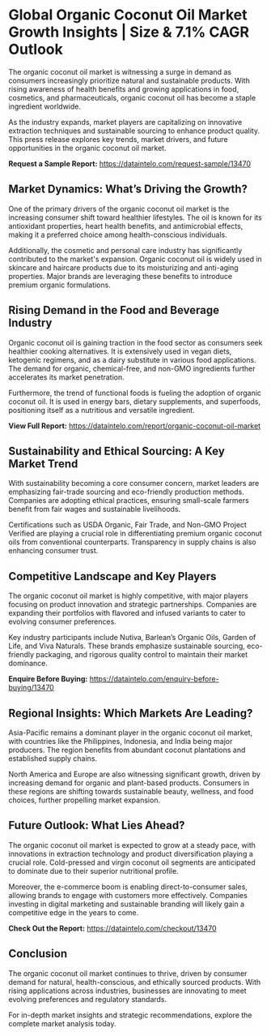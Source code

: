 # Global Organic Coconut Oil Market Growth Insights | Size & 7.1% CAGR Outlook

The organic coconut oil market is witnessing a surge in demand as consumers increasingly prioritize natural and sustainable products. With rising awareness of health benefits and growing applications in food, cosmetics, and pharmaceuticals, organic coconut oil has become a staple ingredient worldwide.

As the industry expands, market players are capitalizing on innovative extraction techniques and sustainable sourcing to enhance product quality. This press release explores key trends, market drivers, and future opportunities in the organic coconut oil market.

**Request a Sample Report:** https://dataintelo.com/request-sample/13470

## Market Dynamics: What’s Driving the Growth?

One of the primary drivers of the organic coconut oil market is the increasing consumer shift toward healthier lifestyles. The oil is known for its antioxidant properties, heart health benefits, and antimicrobial effects, making it a preferred choice among health-conscious individuals.

Additionally, the cosmetic and personal care industry has significantly contributed to the market's expansion. Organic coconut oil is widely used in skincare and haircare products due to its moisturizing and anti-aging properties. Major brands are leveraging these benefits to introduce premium organic formulations.

## Rising Demand in the Food and Beverage Industry

Organic coconut oil is gaining traction in the food sector as consumers seek healthier cooking alternatives. It is extensively used in vegan diets, ketogenic regimens, and as a dairy substitute in various food applications. The demand for organic, chemical-free, and non-GMO ingredients further accelerates its market penetration.

Furthermore, the trend of functional foods is fueling the adoption of organic coconut oil. It is used in energy bars, dietary supplements, and superfoods, positioning itself as a nutritious and versatile ingredient.

**View Full Report:** https://dataintelo.com/report/organic-coconut-oil-market

## Sustainability and Ethical Sourcing: A Key Market Trend

With sustainability becoming a core consumer concern, market leaders are emphasizing fair-trade sourcing and eco-friendly production methods. Companies are adopting ethical practices, ensuring small-scale farmers benefit from fair wages and sustainable livelihoods.

Certifications such as USDA Organic, Fair Trade, and Non-GMO Project Verified are playing a crucial role in differentiating premium organic coconut oils from conventional counterparts. Transparency in supply chains is also enhancing consumer trust.

## Competitive Landscape and Key Players

The organic coconut oil market is highly competitive, with major players focusing on product innovation and strategic partnerships. Companies are expanding their portfolios with flavored and infused variants to cater to evolving consumer preferences.

Key industry participants include Nutiva, Barlean’s Organic Oils, Garden of Life, and Viva Naturals. These brands emphasize sustainable sourcing, eco-friendly packaging, and rigorous quality control to maintain their market dominance.

**Enquire Before Buying:** https://dataintelo.com/enquiry-before-buying/13470

## Regional Insights: Which Markets Are Leading?

Asia-Pacific remains a dominant player in the organic coconut oil market, with countries like the Philippines, Indonesia, and India being major producers. The region benefits from abundant coconut plantations and established supply chains.

North America and Europe are also witnessing significant growth, driven by increasing demand for organic and plant-based products. Consumers in these regions are shifting towards sustainable beauty, wellness, and food choices, further propelling market expansion.

## Future Outlook: What Lies Ahead?

The organic coconut oil market is expected to grow at a steady pace, with innovations in extraction technology and product diversification playing a crucial role. Cold-pressed and virgin coconut oil segments are anticipated to dominate due to their superior nutritional profile.

Moreover, the e-commerce boom is enabling direct-to-consumer sales, allowing brands to engage with customers more effectively. Companies investing in digital marketing and sustainable branding will likely gain a competitive edge in the years to come.

**Check Out the Report:** https://dataintelo.com/checkout/13470

## Conclusion

The organic coconut oil market continues to thrive, driven by consumer demand for natural, health-conscious, and ethically sourced products. With rising applications across industries, businesses are innovating to meet evolving preferences and regulatory standards.

For in-depth market insights and strategic recommendations, explore the complete market analysis today.
